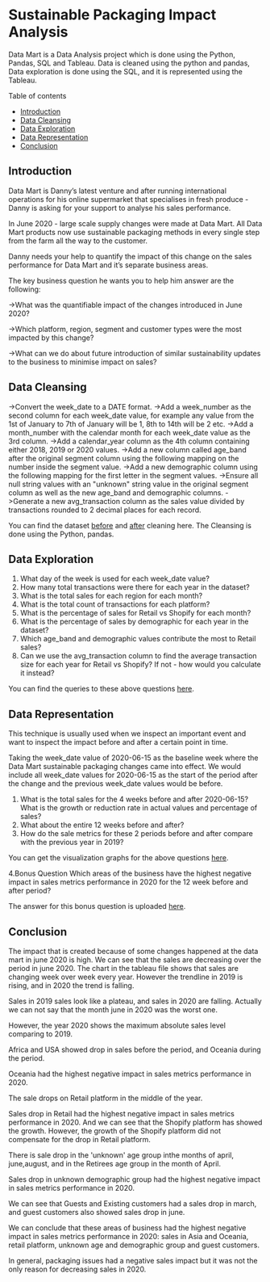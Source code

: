 # Sustainable Packaging Impact Analysis
Data Mart is a Data Analysis project which is done using the Python, Pandas, SQL and Tableau. Data is cleaned using the python and pandas, Data exploration is done using the SQL, and it is represented using the Tableau.

Table of contents
- [Introduction](#introduction)
- [Data Cleansing](#data-cleansing)
- [Data Exploration](#data-exploration) 
- [Data Representation](#data-representation)
- [Conclusion](#conclusion)


## Introduction
Data Mart is Danny’s latest venture and after running international operations for his online supermarket that specialises in fresh produce - Danny is asking for your support to analyse his sales performance.

In June 2020 - large scale supply changes were made at Data Mart. All Data Mart products now use sustainable packaging methods in every single step from the farm all the way to the customer.

Danny needs your help to quantify the impact of this change on the sales performance for Data Mart and it’s separate business areas.

The key business question he wants you to help him answer are the following:

->What was the quantifiable impact of the changes introduced in June 2020?

->Which platform, region, segment and customer types were the most impacted by this change?

->What can we do about future introduction of similar sustainability updates to the business to minimise impact on sales?


## Data Cleansing
->Convert the week_date to a DATE format. 
->Add a week_number as the second column for each week_date value, for example any value from the 1st of January to 7th of January will be 1, 8th to 14th will be 2 etc. 
->Add a month_number with the calendar month for each week_date value as the 3rd column. 
->Add a calendar_year column as the 4th column containing either 2018, 2019 or 2020 values. 
->Add a new column called age_band after the original segment column using the following mapping on the number inside the segment value. 
->Add a new demographic column using the following mapping for the first letter in the segment values. 
->Ensure all null string values with an "unknown" string value in the original segment column as well as the new age_band and demographic columns. 
->Generate a new avg_transaction column as the sales value divided by transactions rounded to 2 decimal places for each record. 

You can find the dataset [before](data_mart.csv) and [after](cleaned_data_mart.csv) cleaning here. The Cleansing is done using the Python, pandas.

## Data Exploration
1. What day of the week is used for each week_date value?
2. How many total transactions were there for each year in the dataset?
3. What is the total sales for each region for each month?
4. What is the total count of transactions for each platform?
5. What is the percentage of sales for Retail vs Shopify for each month?
6. What is the percentage of sales by demographic for each year in the dataset?
7. Which age_band and demographic values contribute the most to Retail sales?
8. Can we use the avg_transaction column to find the average transaction size for each year for Retail vs Shopify? If not - how would you calculate it instead?                                                                

You can find the queries to these above questions [here](cleaned_data_mart.sql).

## Data Representation
This technique is usually used when we inspect an important event and want to inspect the impact before and after a certain point in time.

Taking the week_date value of 2020-06-15 as the baseline week where the Data Mart sustainable packaging changes came into effect. We would include all week_date values for 2020-06-15 as the start of the period after the change and the previous week_date values would be before.

1. What is the total sales for the 4 weeks before and after 2020-06-15? What is the growth or reduction rate in actual values and percentage of sales?
2. What about the entire 12 weeks before and after?
3. How do the sale metrics for these 2 periods before and after compare with the previous year in 2019?

You can get the visualization graphs for the above questions [here](cleaned_data_mart.twbx).

4.Bonus Question
Which areas of the business have the highest negative impact in sales metrics performance in 2020 for the 12 week before and after period?

The answer for this bonus question is uploaded [here](cleaned_data_mart.sql).

## Conclusion

The impact that is created because of some changes happened at the data mart in june 2020 is high. 
We can see that the sales are decreasing over the period in june 2020. The chart in the tableau file shows that sales are changing week over week every year. However the trendline in 2019 is rising, and in 2020 the trend is falling.

Sales in 2019 sales look like a plateau, and sales in 2020 are falling. Actually we can not say that the month june in 2020 was the worst one.

However, the year 2020 shows the maximum absolute sales level comparing to 2019.

Africa and USA showed drop in sales before the period, and Oceania during the period.

Oceania had the highest negative impact in sales metrics performance in 2020.

The sale drops on Retail platform in the middle of the year.

Sales drop in Retail had the highest negative impact in sales metrics performance in 2020. And we can see that the Shopify platform has showed the growth. However, the growth of the Shopify platform did not compensate for the drop in Retail platform.

There is sale drop in the 'unknown' age group inthe months of april, june,august, and in the Retirees age group in the month of April.

Sales drop in unknown demographic group had the highest negative impact in sales metrics performance in 2020.

We can see that Guests and Existing customers had a sales drop in march, and guest customers also showed sales drop in june.

We can conclude that these areas of business had the highest negative impact in sales metrics performance in 2020: sales in Asia and Oceania, retail platform, unknown age and demographic group and guest customers.

In general, packaging issues had a negative sales impact but it was not the only reason for decreasing sales in 2020.

